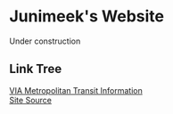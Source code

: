 # Junimeek's Website
Under construction

## Link Tree
<p>
    <a href="./via-bus/">VIA Metropolitan Transit Information</a><br/>
    <a href="https://github.com/Junimeek/junimeek.github.io">Site Source</a>
</p>